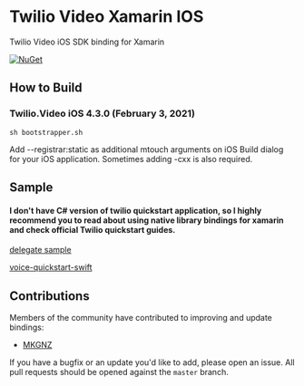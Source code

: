 # Twilio Video Xamarin IOS

Twilio Video iOS SDK binding for Xamarin

[![NuGet][nuget-img]][nuget-link]

[nuget-img]: https://img.shields.io/badge/nuget-4.3.0-blue.svg
[nuget-link]: https://www.nuget.org/packages/Twilio.Video.XamarinBinding

## How to Build

### Twilio.Video iOS 4.3.0 (February 3, 2021)
```
sh bootstrapper.sh
```

Add --registrar:static as additional mtouch arguments on iOS Build dialog for your iOS application.
Sometimes adding -cxx is also required.

## Sample

####  I don't have C# version of twilio quickstart application, so I highly recommend you to read about using native library bindings for xamarin and check official Twilio quickstart guides.

[delegate sample](sample)

[voice-quickstart-swift](https://github.com/twilio/video-quickstart-ios)

## Contributions

Members of the community have contributed to improving and update bindings:

- [MKGNZ](https://github.com/MKGNZ)

If you have a bugfix or an update you'd like to add, please open an issue. 
All pull requests should be opened against the `master` branch.
